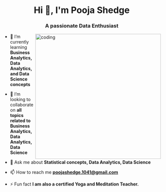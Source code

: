 <h1 align="center">Hi 👋, I'm Pooja Shedge</h1>
<h3 align="center">A passionate Data Enthusiast</h3>  
<img align="right" alt="coding" width="400" src="https://github.com/poojashedge12/Pooja-Shedge/assets/110235823/42c93183-b5cc-4559-a4a6-fa1ff5cd6887">


- 🌱 I’m currently learning **Business Analytics, Data Analytics, and Data Science concepts**

- 👯 I’m looking to collaborate on **all topics related to Business Analytics, Data Analytics, Data Science**

- 💬 Ask me about **Statistical concepts, Data Analytics, Data Science**

- 📫 How to reach me **poojashedge.1041@gmail.com**

- ⚡ Fun fact **I am also a certified Yoga and Meditation Teacher.** 

